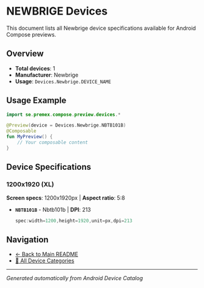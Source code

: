 # NEWBRIGE Devices

This document lists all Newbrige device specifications available for Android Compose previews.

## Overview

- **Total devices**: 1
- **Manufacturer**: Newbrige
- **Usage**: `Devices.Newbrige.DEVICE_NAME`

## Usage Example

```kotlin
import se.premex.compose.preview.devices.*

@Preview(device = Devices.Newbrige.NBTB101B)
@Composable
fun MyPreview() {
    // Your composable content
}
```

## Device Specifications

### 1200x1920 (XL)

**Screen specs**: 1200x1920px | **Aspect ratio**: 5:8

- **`NBTB101B`** - Nbtb101b | **DPI**: 213
  ```kotlin
  spec:width=1200,height=1920,unit=px,dpi=213
  ```

## Navigation

- [← Back to Main README](../../README.md)
- [📱 All Device Categories](../README.md)

---
*Generated automatically from Android Device Catalog*
